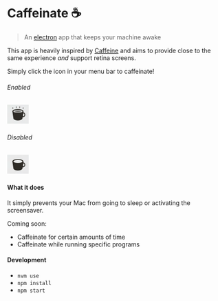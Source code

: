 # Caffeinate :coffee:
> An [electron](http://electron.atom.io/) app that keeps your machine awake

This app is heavily inspired by [Caffeine](http://lightheadsw.com/caffeine/) and aims to provide close to the same experience _and_ support retina screens.

Simply click the icon in your menu bar to caffeinate!

###### Enabled
![enabled](https://github.com/cdonohue/caffeinate/blob/master/screenshots/enabled.png)

###### Disabled
![disabled](https://github.com/cdonohue/caffeinate/blob/master/screenshots/disabled.png)

#### What it does
It simply prevents your Mac from going to sleep or activating the screensaver.

Coming soon:
  - Caffeinate for certain amounts of time
  - Caffeinate while running specific programs

#### Development

  - `nvm use`
  - `npm install`
  - `npm start`
